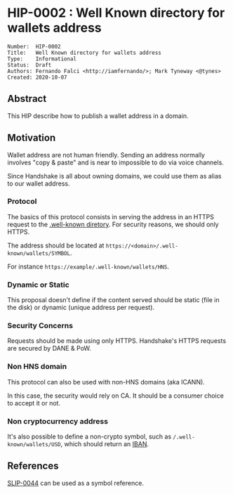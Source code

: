 # HIP-0002 : Well Known directory for wallets address

```
Number:  HIP-0002
Title:   Well Known directory for wallets address
Type:    Informational
Status:  Draft
Authors: Fernando Falci <http://iamfernando/>; Mark Tyneway <@tynes>
Created: 2020-10-07
```

## Abstract

This HIP describe how to publish a wallet address in a domain.

## Motivation

Wallet address are not human friendly. Sending an address normally involves "copy & paste" and is near to impossible to do via voice channels.

Since Handshake is all about owning domains, we could use them as alias to our wallet address.

### Protocol

The basics of this protocol consists in serving the address in an HTTPS request to the [.well-known diretory](https://tools.ietf.org/html/rfc8615). For security reasons, we should only HTTPS.

The address should be located at `https://<domain>/.well-known/wallets/SYMBOL`.

For instance `https://example/.well-known/wallets/HNS`.

### Dynamic or Static

This proposal doesn't define if the content served should be static (file in the disk) or dynamic (unique address per request).

### Security Concerns

Requests should be made using only HTTPS. Handshake's HTTPS requests are secured by DANE & PoW.

### Non HNS domain

This protocol can also be used with non-HNS domains (aka ICANN).

In this case, the security would rely on CA. It should be a consumer choice to accept it or not.

### Non cryptocurrency address

It's also possible to define a non-crypto symbol, such as `/.well-known/wallets/USD`, which should return an [IBAN](https://www.iso.org/standard/41031.html).

## References

[SLIP-0044](https://github.com/satoshilabs/slips/blob/master/slip-0044.md) can be used as a symbol reference.
